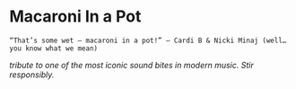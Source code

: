 # Macaroni In a Pot

`
“That’s some wet — macaroni in a pot!”
— Cardi B & Nicki Minaj (well… you know what we mean)
`

*tribute to one of the most iconic sound bites in modern music. Stir responsibly.*